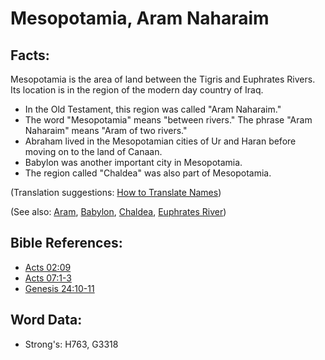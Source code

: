 # Mesopotamia, Aram Naharaim #

## Facts: ##

Mesopotamia is the area of land between the Tigris and Euphrates Rivers. Its location is in the region of the modern day country of Iraq.

* In the Old Testament, this region was called "Aram Naharaim."
* The word "Mesopotamia" means "between rivers." The phrase "Aram Naharaim" means "Aram of two rivers."
* Abraham lived in the Mesopotamian cities of Ur and Haran before moving on to the land of Canaan.
* Babylon was another important city in Mesopotamia.
* The region called "Chaldea" was also part of Mesopotamia.

(Translation suggestions: [How to Translate Names](rc://en/ta/man/translate/translate-names))

(See also: [Aram](../names/aram.md), [Babylon](../names/babylon.md), [Chaldea](../names/chaldeans.md), [Euphrates River](../names/euphrates.md))

## Bible References: ##

* [Acts 02:09](rc://en/tn/help/act/02/09)
* [Acts 07:1-3](rc://en/tn/help/act/07/01)
* [Genesis 24:10-11](rc://en/tn/help/gen/24/10)

## Word Data: ##

* Strong's: H763, G3318
